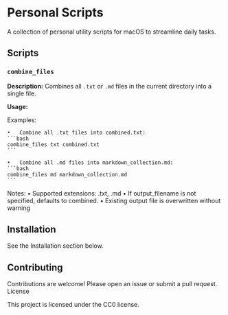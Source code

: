 # Personal Scripts

A collection of personal utility scripts for macOS to streamline daily tasks.

## Scripts

### `combine_files`

**Description:** Combines all `.txt` or `.md` files in the current directory into a single file.

**Usage:**

Examples:
	
    •	Combine all .txt files into combined.txt:
	```bash
	combine_files txt combined.txt
	```
 
    •	Combine all .md files into markdown_collection.md:
	```bash
	combine_files md markdown_collection.md
	```

Notes:
	•	Supported extensions: .txt, .md
	•	If output_filename is not specified, defaults to combined.<extension>
	•	Existing output file is overwritten without warning

## Installation

See the Installation section below.

## Contributing

Contributions are welcome! Please open an issue or submit a pull request.
License

This project is licensed under the CC0 license.

